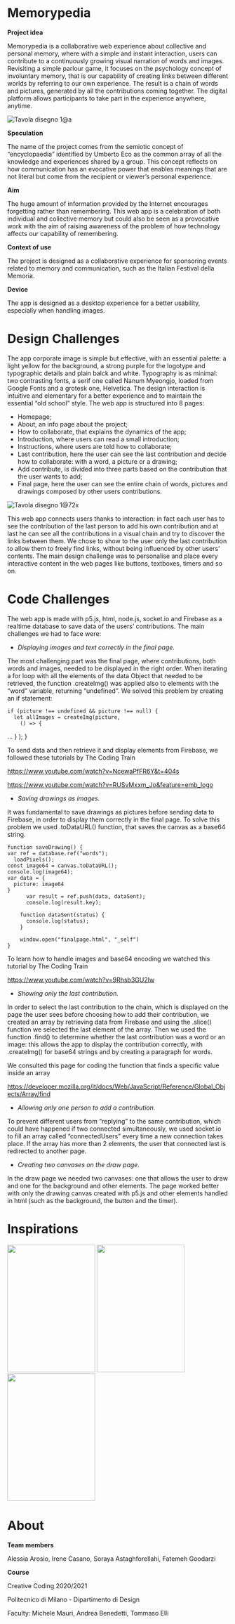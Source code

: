 # Memorypedia
**Project idea** 

Memorypedia is a collaborative web experience about collective and personal memory, where with a simple and instant interaction, users can contribute to a continuously growing visual narration of words and images.
Revisiting a simple parlour game, it focuses on the psychology concept of involuntary memory, that is our capability of creating links between different worlds by referring to our own experience. The result is a chain of words and pictures, generated by all the contributions coming together. The digital platform allows participants to take part in the experience anywhere, anytime. 

![Tavola disegno 1@a](https://user-images.githubusercontent.com/40294384/105647496-7080bf80-5ea6-11eb-97a8-d1dbf483da11.png)

**Speculation**

The name of the project comes from the semiotic concept of “encyclopaedia” identified by Umberto Eco as the common array of all the knowledge and experiences shared by a group. 
This concept reflects on how communication has an evocative power that enables meanings that are not literal but come from the recipient or viewer’s personal experience. 

**Aim**

The huge amount of information provided by the Internet encourages forgetting rather than remembering. This web app is a celebration of both individual and collective memory but could also be seen as a provocative work with the aim of raising awareness of the problem of how technology affects our capability of remembering.

**Context of use**

The project is designed as a collaborative experience for sponsoring events related to memory and communication, such as the Italian Festival della Memoria.

**Device**

The app is designed as a desktop experience for a better usability, especially when handling images.

# Design Challenges
The app corporate image is simple but effective, with an essential palette: a light yellow for the background, a strong purple for the logotype and typographic details and plain balck and white. Typography is as minimal: two contrasting fonts, a serif one called Nanum Myeongjo, loaded from Google Fonts and a grotesk one, Helvetica. 
The design interaction is intuitive and elementary for a better experience and to maintain the essential “old school” style. The web app is structured into 8 pages:

* Homepage;
* About, an info page about the project;
* How to collaborate, that explains  the dynamics of the app;
* Introduction, where users can read a small introduction;
* Instructions, where users are told how to collaborate;
* Last contribution, here the user can see the last contribution and decide how to collaborate: with a word, a picture or a drawing;
* Add contribute, is divided into three parts based on the contribution that the user wants to add;
* Final page, here the user can see the entire chain of words, pictures and drawings composed by other users contributions.

![Tavola disegno 1@72x](https://user-images.githubusercontent.com/40294384/105647455-1da70800-5ea6-11eb-951e-611d38446004.png)

This web app connects users thanks to interaction: in fact each user has to see the contribution of the last person to add his own contribution and at last he can see all the contributions in a visual chain and try to discover the links between them.
We chose to show to the user only the last contribution to allow them to freely find links, without being influenced by other users’ contents.
The main design challenge was to personalise and place every interactive content in the web pages like buttons, textboxes, timers and so on.

# Code Challenges

The web app is made with p5.js, html, node.js, socket.io and Firebase as a realtime database to save data of the users’ contributions. 
The main challenges we had to face were:

* _Displaying images and text correctly in the final page._

The most challenging part was the final page, where contributions, both words and images, needed to be displayed in the right order. When iterating a for loop with all the elements of the data Object that needed to be retrieved, the function .createImg() was applied also to elements with the “word” variable, returning “undefined”. We solved this problem by creating an if statement:

	if (picture !== undefined && picture !== null) {
      let allImages = createImg(picture,
        () => {
   ...
    }
  );
}

To send data and then retrieve it and display elements from Firebase, we followed these tutorials by The Coding Train

https://www.youtube.com/watch?v=NcewaPfFR6Y&t=404s

https://www.youtube.com/watch?v=RUSvMxxm_Jo&feature=emb_logo


* _Saving drawings as images._ 

It was fundamental to save drawings as pictures before sending data to Firebase, in order to display them correctly in the final page. 
To solve this problem we used .toDataURL() function, that saves the canvas as a base64 string. 
	
    function saveDrawing() {
    var ref = database.ref("words");
      loadPixels();
    const image64 = canvas.toDataURL();
    console.log(image64);
    var data = {
      picture: image64
    }
          var result = ref.push(data, dataSent);
          console.log(result.key);

        function dataSent(status) {
          console.log(status);
        }

        window.open("finalpage.html", "_self")
    }

To learn how to handle images and base64 encoding we watched this tutorial by The Coding Train 

https://www.youtube.com/watch?v=9Rhsb3GU2Iw


* _Showing only the last contribution._ 

In order to select the last contribution to the chain, which is displayed on the page the user sees before choosing how to add their contribution, we created an array by retrieving data from Firebase and using the .slice() function we selected the last element of the array.
Then we used the function .find() to determine whether the last contribution was a word or an image: this allows the app to display the contribution correctly, with .createImg() for base64 strings and by creating a paragraph for words.

We consulted this page for coding the function that finds a specific value inside an array

https://developer.mozilla.org/it/docs/Web/JavaScript/Reference/Global_Objects/Array/find


* _Allowing only one person to add a contribution._ 

To prevent different users from “replying” to the same contribution, which could have happened if two connected simultaneously, we used socket.io to fill an array called “connectedUsers” every time a new connection takes place. If the array has more than 2 elements, the user that connected last is redirected to another page.  


* _Creating two canvases on the draw page._ 

In the draw page we needed two canvases: one that allows the user to draw and one for the background and other elements. The page worked better with only the drawing canvas created with p5.js and other elements handled in html (such as the background, the button and the timer).

# Inspirations

<img src="https://user-images.githubusercontent.com/40294384/105647463-28619d00-5ea6-11eb-8581-dbb5f3e81d9d.jpg" width="200" height="290" /> <img src="https://user-images.githubusercontent.com/40294384/105647464-2bf52400-5ea6-11eb-91ef-38e31906594f.jpg" width="200" height="290" /> <img src="https://user-images.githubusercontent.com/40294384/105647466-2e577e00-5ea6-11eb-96fd-8307cc819f10.jpg" width="200" height="290" />

# About
**Team members**

Alessia Arosio, Irene Casano, Soraya Astaghforellahi, Fatemeh Goodarzi

**Course**

Creative Coding 2020/2021

Politecnico di Milano - Dipartimento di Design

Faculty: Michele Mauri, Andrea Benedetti, Tommaso Elli



